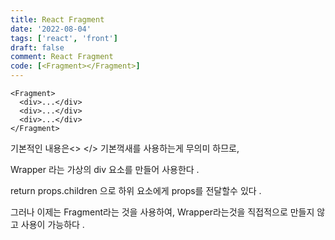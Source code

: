 ```yaml
---
title: React Fragment
date: '2022-08-04'
tags: ['react', 'front']
draft: false
comment: React Fragment
code: [<Fragment></Fragment>]
---
```


```tsx
<Fragment>
  <div>...</div>
  <div>...</div>
  <div>...</div>
</Fragment>
```

기본적인 내용은<> </> 기본꺽새를 사용하는게 무의미 하므로,

Wrapper 라는 가상의 div 요소를 만들어 사용한다 .

return props.children 으로 하위 요소에게 props를 전달할수 있다 .

그러나 이제는 Fragment라는 것을 사용하여, Wrapper라는것을 직접적으로 만들지 않고 사용이 가능하다 .
